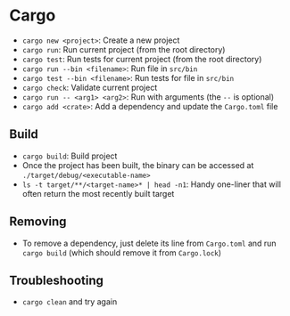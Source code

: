 # Cargo

- `cargo new <project>`: Create a new project
- `cargo run`: Run current project (from the root directory)
- `cargo test`: Run tests for current project (from the root directory)
- `cargo run --bin <filename>`: Run file in `src/bin`
- `cargo test --bin <filename>`: Run tests for file in `src/bin`
- `cargo check`: Validate current project
- `cargo run -- <arg1> <arg2>`: Run with arguments (the `--` is optional)
- `cargo add <crate>`: Add a dependency and update the `Cargo.toml` file

## Build

- `cargo build`: Build project
- Once the project has been built, the binary can be accessed at `./target/debug/<executable-name>`
- `ls -t target/**/<target-name>* | head -n1`: Handy one-liner that will often return the most recently built target

## Removing

- To remove a dependency, just delete its line from `Cargo.toml` and run `cargo build` (which should remove it from `Cargo.lock`)

## Troubleshooting

- `cargo clean` and try again
